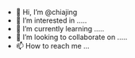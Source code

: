 - 👋 Hi, I’m @chiajing
- 👀 I’m interested in .....
- 🌱 I’m currently learning .....
- 💞️ I’m looking to collaborate on .....
- 📫 How to reach me ...

<!---
chiajing/chiajing is a ✨ special ✨ repository because its `README.md` (this file) appears on your GitHub profile.
You can click the Preview link to take a look at your changes.
--->
